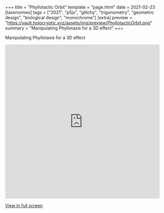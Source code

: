+++
title = "Phyllotactic Orbit"
template = "page.html"
date = 2021-02-23
[taxonomies]
tags = ["2021", "p5js", "glitchy", "trigonometry", "geometric design", "biological design", "monochrome"]
[extra]
preview = "https://vault.holocryptic.xyz/assets/img/preview/PhyllotacticOrbit.png"
summary = "Manipulating Phyllotaxis for a 3D effect"
+++

Manipulating Phyllotaxis for a 3D effect

<embed
type="text/html"
src="https://vault.holocryptic.xyz/src/2021/PhyllotacticOrbit"
width="500"
height="500"
/>

<a target=_blank href="https://vault.holocryptic.xyz/src/2021/PhyllotacticOrbit">View in full screen</a>

